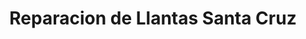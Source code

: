 ---
title: "Reparacion de Llantas Santa Cruz"
url: /santa-cruz/reparacion-de-llantas-santa-cruz/
shop: reparación de automóviles
---